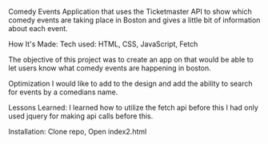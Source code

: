 Comedy Events Application that uses the Ticketmaster API to show which comedy events are taking place in Boston and gives a little bit of information about each event.

How It's Made: Tech used: HTML, CSS, JavaScript, Fetch

The objective of this project was to create an app on that would be able to let users know what comedy events are happening in boston.

Optimization I would like to add to the design and add the ability to search for events by a comedians name.

Lessons Learned: I learned how to utilize the fetch api before this I had only used jquery for making api calls before this.

Installation: Clone repo, Open index2.html
